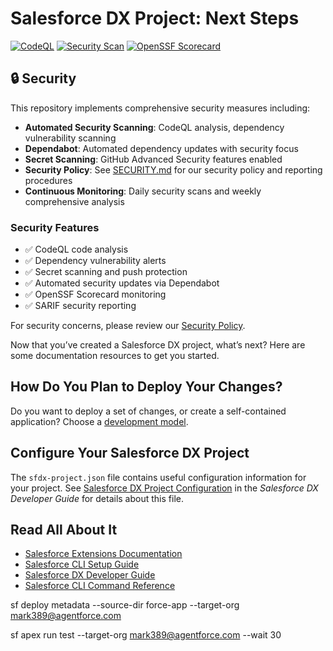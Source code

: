 # Salesforce DX Project: Next Steps

[![CodeQL](https://github.com/markcoleman/sales-force-fun/actions/workflows/codeql-analysis.yml/badge.svg)](https://github.com/markcoleman/sales-force-fun/actions/workflows/codeql-analysis.yml)
[![Security Scan](https://github.com/markcoleman/sales-force-fun/actions/workflows/security-scan.yml/badge.svg)](https://github.com/markcoleman/sales-force-fun/actions/workflows/security-scan.yml)
[![OpenSSF Scorecard](https://api.securityscorecards.dev/projects/github.com/markcoleman/sales-force-fun/badge)](https://securityscorecards.dev/viewer/?uri=github.com/markcoleman/sales-force-fun)

## 🔒 Security

This repository implements comprehensive security measures including:

- **Automated Security Scanning**: CodeQL analysis, dependency vulnerability scanning
- **Dependabot**: Automated dependency updates with security focus
- **Secret Scanning**: GitHub Advanced Security features enabled
- **Security Policy**: See [SECURITY.md](SECURITY.md) for our security policy and reporting procedures
- **Continuous Monitoring**: Daily security scans and weekly comprehensive analysis

### Security Features

- ✅ CodeQL code analysis
- ✅ Dependency vulnerability alerts
- ✅ Secret scanning and push protection
- ✅ Automated security updates via Dependabot
- ✅ OpenSSF Scorecard monitoring
- ✅ SARIF security reporting

For security concerns, please review our [Security Policy](SECURITY.md).

Now that you’ve created a Salesforce DX project, what’s next? Here are some documentation resources to get you started.

## How Do You Plan to Deploy Your Changes?

Do you want to deploy a set of changes, or create a self-contained application? Choose a [development model](https://developer.salesforce.com/tools/vscode/en/user-guide/development-models).

## Configure Your Salesforce DX Project

The `sfdx-project.json` file contains useful configuration information for your project. See [Salesforce DX Project Configuration](https://developer.salesforce.com/docs/atlas.en-us.sfdx_dev.meta/sfdx_dev/sfdx_dev_ws_config.htm) in the _Salesforce DX Developer Guide_ for details about this file.

## Read All About It

- [Salesforce Extensions Documentation](https://developer.salesforce.com/tools/vscode/)
- [Salesforce CLI Setup Guide](https://developer.salesforce.com/docs/atlas.en-us.sfdx_setup.meta/sfdx_setup/sfdx_setup_intro.htm)
- [Salesforce DX Developer Guide](https://developer.salesforce.com/docs/atlas.en-us.sfdx_dev.meta/sfdx_dev/sfdx_dev_intro.htm)
- [Salesforce CLI Command Reference](https://developer.salesforce.com/docs/atlas.en-us.sfdx_cli_reference.meta/sfdx_cli_reference/cli_reference.htm)

sf deploy metadata --source-dir force-app --target-org mark389@agentforce.com

sf apex run test --target-org mark389@agentforce.com --wait 30
